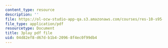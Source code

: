```yaml
---
content_type: resource
description: ''
file: https://ol-ocw-studio-app-qa.s3.amazonaws.com/courses/res-10-s95-physics-of-covid-19-transmission-fall-2020/04d82ef8d67db1b420968f4ec0f99db4_7io-8_I6ZXA.pdf
file_type: application/pdf
resourcetype: Document
title: 3play pdf file
uid: 04d82ef8-d67d-b1b4-2096-8f4ec0f99db4
---
```

